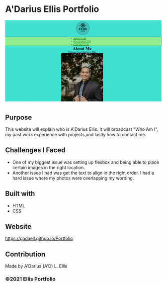 # A'Darius Ellis Portfolio

![Screenshot](./assets/images/screenshot-website.PNG)

## Purpose

This website will explain who is A'Darius Ellis. It will broadcast "Who Am I", my past work experience with projects,and lastly how to contact me.

## Challenges I Faced

- One of my biggest issue was setting up flexbox and being able to place certain images in the right location.
- Another issue I had was get the text to align in the right order. I had a hard issue where my photos were overlapping my wording.

## Built with

- HTML
- CSS

## Website

https://gadaell.github.io/Portfolio

## Contribution

Made by A'Darius (A'D) L. Ellis

### ©️2021 Ellis Portfolio

